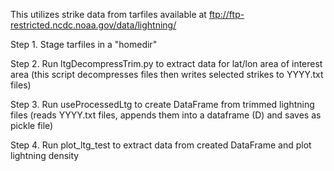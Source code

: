 This utilizes strike data from tarfiles available at ftp://ftp-restricted.ncdc.noaa.gov/data/lightning/

Step 1.  Stage tarfiles in a "homedir"

Step 2. Run ltgDecompressTrim.py to extract data for lat/lon area of interest area
        (this script decompresses files then writes selected strikes to YYYY.txt files)

Step 3. Run useProcessedLtg to create DataFrame from trimmed lightning files
        (reads YYYY.txt files, appends them into a dataframe (D) and saves as pickle file)

Step 4. Run plot_ltg_test to extract data from created DataFrame and plot lightning density
